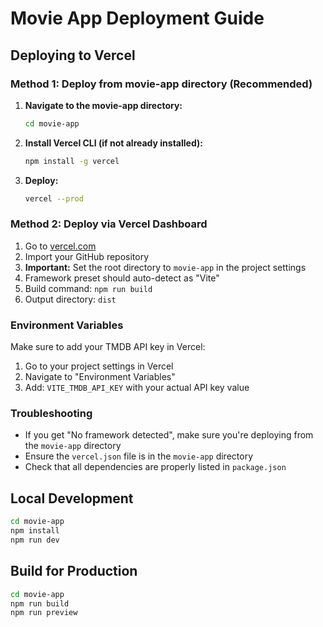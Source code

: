 # Movie App Deployment Guide

## Deploying to Vercel

### Method 1: Deploy from movie-app directory (Recommended)

1. **Navigate to the movie-app directory:**
   ```bash
   cd movie-app
   ```

2. **Install Vercel CLI (if not already installed):**
   ```bash
   npm install -g vercel
   ```

3. **Deploy:**
   ```bash
   vercel --prod
   ```

### Method 2: Deploy via Vercel Dashboard

1. Go to [vercel.com](https://vercel.com)
2. Import your GitHub repository
3. **Important:** Set the root directory to `movie-app` in the project settings
4. Framework preset should auto-detect as "Vite"
5. Build command: `npm run build`
6. Output directory: `dist`

### Environment Variables

Make sure to add your TMDB API key in Vercel:

1. Go to your project settings in Vercel
2. Navigate to "Environment Variables"
3. Add: `VITE_TMDB_API_KEY` with your actual API key value

### Troubleshooting

- If you get "No framework detected", make sure you're deploying from the `movie-app` directory
- Ensure the `vercel.json` file is in the `movie-app` directory
- Check that all dependencies are properly listed in `package.json`

## Local Development

```bash
cd movie-app
npm install
npm run dev
```

## Build for Production

```bash
cd movie-app
npm run build
npm run preview
```
